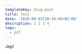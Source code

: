 ```yaml
---
templateKey: blog-post
title: Test
date: '2018-09-03T20:34:45+02:00'
description: 1 2 3 4
tags:
  - pdf
---
```

Jep!
